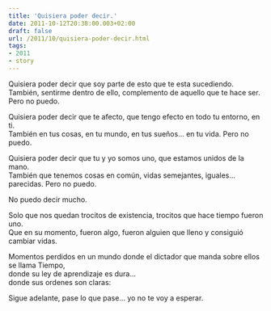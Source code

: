 ```yaml
---
title: 'Quisiera poder decir.'
date: 2011-10-12T20:38:00.003+02:00
draft: false
url: /2011/10/quisiera-poder-decir.html
tags: 
- 2011
- story
---
```


Quisiera poder decir que soy parte de esto que te esta sucediendo.  
También, sentirme dentro de ello, complemento de aquello que te hace ser. Pero no puedo.  

Quisiera poder decir que te afecto, que tengo efecto en todo tu entorno, en ti.  
También en tus cosas, en tu mundo, en tus sueños... en tu vida. Pero no puedo.  

Quisiera poder decir que tu y yo somos uno, que estamos unidos de la mano.  
También que tenemos cosas en común, vidas semejantes, iguales... parecidas. Pero no puedo.  

No puedo decir mucho.   

Solo que nos quedan trocitos de existencia, trocitos que hace tiempo fueron uno.  
Que en su momento, fueron algo, fueron alguien que lleno y consiguió cambiar vidas.  

Momentos perdidos en un mundo donde el dictador que manda sobre ellos se llama Tiempo,  
donde su ley de aprendizaje es dura...   
donde sus ordenes son claras:   

Sigue adelante, pase lo que pase... yo no te voy a esperar.  